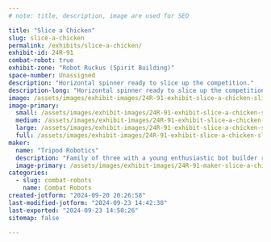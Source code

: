 ```yaml
---
# note: title, description, image are used for SEO

title: "Slice a Chicken"
slug: slice-a-chicken
permalink: /exhibits/slice-a-chicken/
exhibit-id: 24R-91
combat-robot: true
exhibit-zone: "Robot Ruckus (Spirit Building)"
space-number: Unassigned
description: "Horizontal spinner ready to slice up the competition."
description-long: "Horizontal spinner ready to slice up the competition."
image: /assets/images/exhibit-images/24R-91-exhibit-slice-a-chicken-sliceachicken-1-large.jpg
image-primary: 
  small: /assets/images/exhibit-images/24R-91-exhibit-slice-a-chicken-sliceachicken-1-small.jpg
  medium: /assets/images/exhibit-images/24R-91-exhibit-slice-a-chicken-sliceachicken-1-medium.jpg
  large: /assets/images/exhibit-images/24R-91-exhibit-slice-a-chicken-sliceachicken-1-large.jpg
  full: /assets/images/exhibit-images/24R-91-exhibit-slice-a-chicken-sliceachicken-1-full.jpg
maker: 
  name: "Tripod Robotics"
  description: "Family of three with a young enthusiastic bot builder ready to slice up the competition."
  image-primary: /assets/images/exhibit-images/24R-91-maker-slice-a-chicken-teamtripodrobotics-medium.jpg
categories: 
  - slug: combat-robots
    name: Combat Robots
created-jotform: "2024-09-20 20:26:58"
last-modified-jotform: "2024-09-23 14:42:38"
last-exported: "2024-09-23 14:50:26"
sitemap: false

---
```

